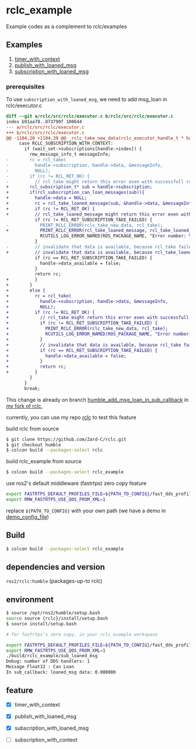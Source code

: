 # rclc_example

Example codes as a complement to rclc/examples

## Examples

1. [timer_with_context](rclc_example/src/timer_with_context.c)
2. [publish_with_loaned_msg](rclc_example/src/pub_loaned_msg.c)
3. [subscription_with_loaned_msg](rclc_example/src/sub_loaned_msg.c)

### prerequisites

To use `subscription_with_loaned_msg`, we need to add msg_loan in rclc/executor.c

```diff
diff --git a/rclc/src/rclc/executor.c b/rclc/src/rclc/executor.c
index b91aa78..873790f 100644
--- a/rclc/src/rclc/executor.c
+++ b/rclc/src/rclc/executor.c
@@ -1104,20 +1104,39 @@ _rclc_take_new_data(rclc_executor_handle_t * handle, rcl_wait_set_t * wait_set)
     case RCLC_SUBSCRIPTION_WITH_CONTEXT:
       if (wait_set->subscriptions[handle->index]) {
         rmw_message_info_t messageInfo;
-        rc = rcl_take(
-          handle->subscription, handle->data, &messageInfo,
-          NULL);
-        if (rc != RCL_RET_OK) {
-          // rcl_take might return this error even with successfull rcl_wait
+        rcl_subscription_t* sub = handle->subscription;
+        if(rcl_subscription_can_loan_messages(sub)){
+          handle->data = NULL;
+          rc = rcl_take_loaned_message(sub, &handle->data, &messageInfo, NULL); // how to return it to rmw????
+          if (rc != RCL_RET_OK) {
+          // rcl_take_loaned_message might return this error even with successfull rcl_wait
           if (rc != RCL_RET_SUBSCRIPTION_TAKE_FAILED) {
-            PRINT_RCLC_ERROR(rclc_take_new_data, rcl_take);
+            PRINT_RCLC_ERROR(rcl_take_loaned_message, rcl_take_loaned_message);
             RCUTILS_LOG_ERROR_NAMED(ROS_PACKAGE_NAME, "Error number: %d", rc);
           }
-          // invalidate that data is available, because rcl_take failed
+          // invalidate that data is available, because rcl_take_loaned_message failed
           if (rc == RCL_RET_SUBSCRIPTION_TAKE_FAILED) {
             handle->data_available = false;
           }
           return rc;
+          }
+        }
+        else {
+          rc = rcl_take(
+            handle->subscription, handle->data, &messageInfo,
+            NULL);
+          if (rc != RCL_RET_OK) {
+            // rcl_take might return this error even with successfull rcl_wait
+            if (rc != RCL_RET_SUBSCRIPTION_TAKE_FAILED) {
+              PRINT_RCLC_ERROR(rclc_take_new_data, rcl_take);
+              RCUTILS_LOG_ERROR_NAMED(ROS_PACKAGE_NAME, "Error number: %d", rc);
+            }
+            // invalidate that data is available, because rcl_take failed
+            if (rc == RCL_RET_SUBSCRIPTION_TAKE_FAILED) {
+              handle->data_available = false;
+            }
+            return rc;
+          }
         }
       }
       break;
```

This change is already on branch  [humble_add_msg_loan_in_sub_callback](https://github.com/Zard-C/rclc/pull/1) in [my fork of rclc](https://github.com/Zard-C/rclc),

currently, you can use my repo [rclc](https://github.com/Zard-C/rclc) to test this feature

build rclc from source

```bash
$ git clone https://github.com/Zard-C/rclc.git
$ git checkout humble
$ colcon build --packages-select rclc
```
build rclc_example from source

```bash
$ colcon build --packages-select rclc_example
```
use ros2's default middleware (fastrtps) zero copy feature

```bash
export FASTRTPS_DEFAULT_PROFILES_FILE=${PATH_TO_CONFIG}/fast_dds_profiles.xml
export RMW_FASTRTPS_USE_QOS_FROM_XML=1
```
replace `${PATH_TO_CONFIG}` with your own path (we have a demo in [demo_config_file](config/fastrtps/fast_dds_profiles.xml))

## Build

```bash
$ colcon build --packages-select rclc_example
```
## dependencies and version

`ros2/rclc:humble` (packages-up-to rclc)

## environment

```bash
$ source /opt/ros2/humble/setup.bash
source source {rclc}/install/setup.bash
$ source install/setup.bash

# for fastrtps's zero copy, in your rclc_example workspace

export FASTRTPS_DEFAULT_PROFILES_FILE=${PATH_TO_CONFIG}/fast_dds_profiles.xml
export RMW_FASTRTPS_USE_QOS_FROM_XML=1
./build/rclc_example/sub_loaned_msg
Debug: number of DDS handlers: 1
Message Float32 : Can Loan
In sub_callback: loaned_msg data: 0.000000

```


## feature

- [x] timer_with_context
- [x] publish_with_loaned_msg
- [x] subscription_with_loaned_msg
- [ ] subscription_with_context

